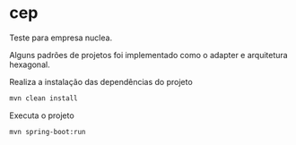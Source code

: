 # cep
Teste para empresa nuclea.

Alguns padrões de projetos foi implementado como o adapter e arquitetura hexagonal.

Realiza a instalação das dependências do projeto
```bash
mvn clean install
```

Executa o projeto
```bash
mvn spring-boot:run
```
